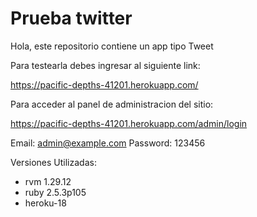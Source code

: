 # Prueba twitter

Hola, este repositorio contiene un app tipo Tweet

Para testearla debes ingresar al siguiente link:

https://pacific-depths-41201.herokuapp.com/

Para acceder al panel de administracion del sitio:

https://pacific-depths-41201.herokuapp.com/admin/login

Email: admin@example.com
Password: 123456

Versiones Utilizadas:

- rvm 1.29.12
- ruby 2.5.3p105
- heroku-18


